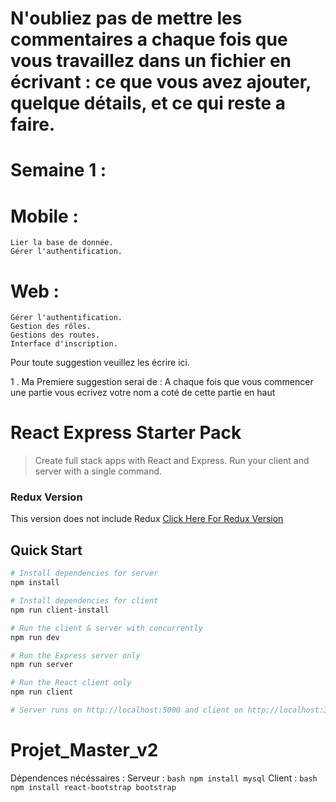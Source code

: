 # N'oubliez pas de mettre les commentaires a chaque fois que vous travaillez dans un fichier en écrivant : ce que vous avez ajouter, quelque détails, et ce qui reste a faire.

# Semaine 1 :

# Mobile :

    Lier la base de donnée.
    Gérer l'authentification.

# Web :

    Gérer l'authentification.
    Gestion des rôles.
    Gestions des routes.
    Interface d'inscription.

Pour toute suggestion veuillez les écrire ici.

1 . Ma Premiere suggestion serai de : A chaque fois que vous commencer une partie vous ecrivez votre nom a coté de cette partie en haut

# React Express Starter Pack

> Create full stack apps with React and Express. Run your client and server with a single command.

### Redux Version
This version does not include Redux
[Click Here For Redux Version](https://github.com/bradtraversy/react_redux_express_starter)

## Quick Start

``` bash
# Install dependencies for server
npm install

# Install dependencies for client
npm run client-install

# Run the client & server with concurrently
npm run dev

# Run the Express server only
npm run server

# Run the React client only
npm run client

# Server runs on http://localhost:5000 and client on http://localhost:3000
```

# Projet_Master_v2

Dépendences nécéssaires :
Serveur :
     ``` bash
     npm install mysql
     ```
Client :
     ``` bash
     npm install react-bootstrap bootstrap
     ```
